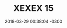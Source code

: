 ---
layout: daily
title:  "XEXEX 15"
date:   2018-03-29 00:38:04 -0300
slug: txexex_2-03
places: 
    - dreamscape
persons: 
    - pablo 
    - otros
themes: 
    - coaxial
---